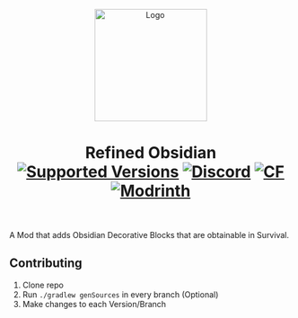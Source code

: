<p align="center"><img src="https://i.ibb.co/F4mdTc6D/Refined-Obsidian-Logo-2400.png" alt="Logo" width="200"></p>
<h1 align="center">Refined Obsidian  <br>
	<a href="https://www.curseforge.com/minecraft/mc-mods/refinedobsidian"><img src="https://img.shields.io/curseforge/v/1221716" alt="Supported Versions"></a>
	<a href="https://discord.gg/3ENgHTEcmT"><img src="https://img.shields.io/discord/992127081339174932?color=5865f2&label=Discord&style=flat" alt="Discord"></a>
	<a href="https://www.curseforge.com/minecraft/mc-mods/refinedobsidian"><img src="http://cf.way2muchnoise.eu/1221716.svg" alt="CF"></a>
    <a href="https://modrinth.com/mod/refinedobsidian"><img src="https://img.shields.io/modrinth/dt/XiboXdEl?logo=modrinth&label=&suffix=%20&style=flat&color=242629&labelColor=5ca424&logoColor=1c1c1c" alt="Modrinth"></a>
    <br><br>
</h1>
A Mod that adds Obsidian Decorative Blocks that are obtainable in Survival.

## Contributing
1. Clone repo
2. Run `./gradlew genSources` in every branch (Optional)
3. Make changes to each Version/Branch

